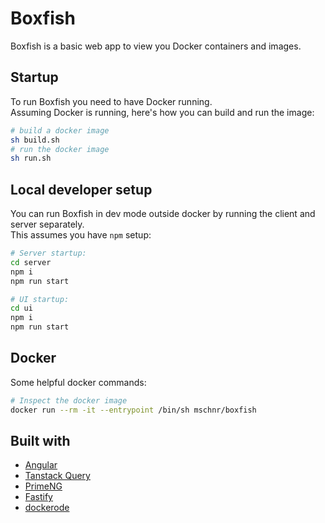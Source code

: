 # Boxfish

Boxfish is a basic web app to view you Docker containers and images.

## Startup

To run Boxfish you need to have Docker running.\
Assuming Docker is running, here's how you can build and run the image:

```bash
# build a docker image
sh build.sh
# run the docker image
sh run.sh
```

## Local developer setup

You can run Boxfish in dev mode outside docker by running the client and server separately.\
This assumes you have `npm` setup:

```bash
# Server startup:
cd server
npm i
npm run start
```

```bash
# UI startup:
cd ui
npm i
npm run start
```

## Docker

Some helpful docker commands:

```bash
# Inspect the docker image
docker run --rm -it --entrypoint /bin/sh mschnr/boxfish
```

## Built with

- [Angular](https://angular.dev/)
- [Tanstack Query](https://tanstack.com/query/latest/docs/framework/angular/overview)
- [PrimeNG](https://primeng.org/)
- [Fastify](https://fastify.dev/)
- [dockerode](https://github.com/apocas/dockerode)

